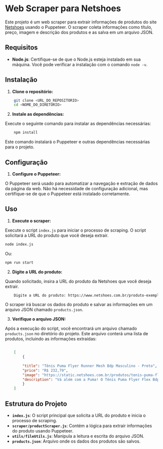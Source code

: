 # Web Scraper para Netshoes

Este projeto é um web scraper para extrair informações de produtos do site [Netshoes](https://www.netshoes.com.br/) usando o Puppeteer. O scraper coleta informações como título, preço, imagem e descrição dos produtos e as salva em um arquivo JSON.

## Requisitos

- **Node.js**: Certifique-se de que o Node.js esteja instalado em sua máquina. Você pode verificar a instalação com o comando `node -v`.

## Instalação

1. **Clone o repositório:**

```bash
    git clone <URL_DO_REPOSITORIO> 
    cd <NOME_DO_DIRETORIO>
```
    
2. **Instale as dependências:**
    
Execute o seguinte comando para instalar as dependências necessárias:

```bash
    npm install
```
    
Este comando instalará o Puppeteer e outras dependências necessárias para o projeto.
    

## Configuração

1. **Configure o Puppeteer:**
    
O Puppeteer será usado para automatizar a navegação e extração de dados da página da web. Não há necessidade de configuração adicional, mas certifique-se de que o Puppeteer está instalado corretamente.
    
## Uso

1. **Execute o scraper:**
    
Execute o script `index.js` para iniciar o processo de scraping. O script solicitará a URL do produto que você deseja extrair.

```bash
node index.js
```
Ou: 

```bash
npm run start
```

2. **Digite a URL do produto:**

Quando solicitado, insira a URL do produto da Netshoes que você deseja extrair.
    
    
```bash
    Digite a URL do produto: https://www.netshoes.com.br/produto-exemplo
```

O scraper irá buscar os dados do produto e salvar as informações em um arquivo JSON chamado `products.json`.
    
3. **Verifique o arquivo JSON:**
    
Após a execução do script, você encontrará um arquivo chamado `products.json` no diretório do projeto. Este arquivo conterá uma lista de produtos, incluindo as informações extraídas:

```json
    
    [   
        {    
        
        "title": "Tênis Puma Flyer Runner Mesh Bdp Masculino - Preto",     
        "price": "R$ 232,79",     
        "image": "https://static.netshoes.com.br/produtos/tenis-puma-flyer-runner-mesh-bdp-masculino/06/2I3-9913-006/2I3-9913-006_zoom1.jpg?ts=1718287423?ims=400x",     
        "description": "Vá além com a Puma! O Tênis Puma Flyer Flex Bdp Masculino é uma opção versátil de tênis esportivo para te acompanhar na corrida, na academia e no dia a dia..."
        } 
    ]
```

## Estrutura do Projeto

- **`index.js`**: O script principal que solicita a URL do produto e inicia o processo de scraping.
- **`scraper/productScraper.js`**: Contém a lógica para extrair informações do produto usando Puppeteer.
- **`utils/fileUtils.js`**: Manipula a leitura e escrita do arquivo JSON.
- **`products.json`**: Arquivo onde os dados dos produtos são salvos.
